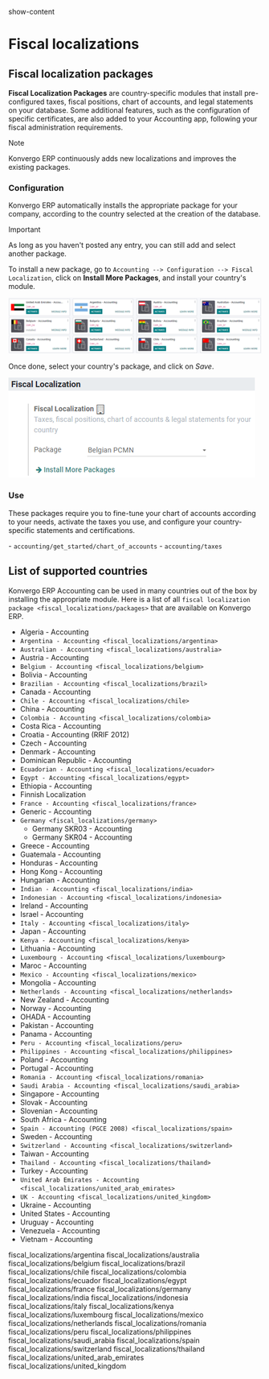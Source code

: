 show-content  

# Fiscal localizations

## Fiscal localization packages

**Fiscal Localization Packages** are country-specific modules that
install pre-configured taxes, fiscal positions, chart of accounts, and
legal statements on your database. Some additional features, such as the
configuration of specific certificates, are also added to your
Accounting app, following your fiscal administration requirements.

> [!NOTE]
> Konvergo ERP continuously adds new localizations and improves the existing
> packages.

### Configuration

Konvergo ERP automatically installs the appropriate package for your company,
according to the country selected at the creation of the database.

> [!IMPORTANT]
> As long as you haven't posted any entry, you can still add and select
> another package.

To install a new package, go to `Accounting --> Configuration --> Fiscal
Localization`, click on **Install More Packages**, and install your
country's module.

<img src="fiscal_localizations/packages_modules.png"
class="align-center"
alt="Install the appropriate module as fiscal localization package in Konvergo ERP Accounting." />

Once done, select your country's package, and click on *Save*.

<img src="fiscal_localizations/packages_selection.png"
class="align-center"
alt="Select your country&#39;s fiscal localization package in Konvergo ERP Accounting." />

### Use

These packages require you to fine-tune your chart of accounts according
to your needs, activate the taxes you use, and configure your
country-specific statements and certifications.

<div class="seealso">

\- `accounting/get_started/chart_of_accounts` - `accounting/taxes`

</div>

## List of supported countries

Konvergo ERP Accounting can be used in many countries out of the box by
installing the appropriate module. Here is a list of all
`fiscal localization package <fiscal_localizations/packages>` that are
available on Konvergo ERP.

- Algeria - Accounting
- `Argentina - Accounting <fiscal_localizations/argentina>`
- `Australian - Accounting <fiscal_localizations/australia>`
- Austria - Accounting
- `Belgium - Accounting <fiscal_localizations/belgium>`
- Bolivia - Accounting
- `Brazilian - Accounting <fiscal_localizations/brazil>`
- Canada - Accounting
- `Chile - Accounting <fiscal_localizations/chile>`
- China - Accounting
- `Colombia - Accounting <fiscal_localizations/colombia>`
- Costa Rica - Accounting
- Croatia - Accounting (RRIF 2012)
- Czech - Accounting
- Denmark - Accounting
- Dominican Republic - Accounting
- `Ecuadorian - Accounting <fiscal_localizations/ecuador>`
- `Egypt - Accounting <fiscal_localizations/egypt>`
- Ethiopia - Accounting
- Finnish Localization
- `France - Accounting <fiscal_localizations/france>`
- Generic - Accounting
- `Germany <fiscal_localizations/germany>`
  - Germany SKR03 - Accounting
  - Germany SKR04 - Accounting
- Greece - Accounting
- Guatemala - Accounting
- Honduras - Accounting
- Hong Kong - Accounting
- Hungarian - Accounting
- `Indian - Accounting <fiscal_localizations/india>`
- `Indonesian - Accounting <fiscal_localizations/indonesia>`
- Ireland - Accounting
- Israel - Accounting
- `Italy - Accounting <fiscal_localizations/italy>`
- Japan - Accounting
- `Kenya - Accounting <fiscal_localizations/kenya>`
- Lithuania - Accounting
- `Luxembourg - Accounting <fiscal_localizations/luxembourg>`
- Maroc - Accounting
- `Mexico - Accounting <fiscal_localizations/mexico>`
- Mongolia - Accounting
- `Netherlands - Accounting <fiscal_localizations/netherlands>`
- New Zealand - Accounting
- Norway - Accounting
- OHADA - Accounting
- Pakistan - Accounting
- Panama - Accounting
- `Peru - Accounting <fiscal_localizations/peru>`
- `Philippines - Accounting <fiscal_localizations/philippines>`
- Poland - Accounting
- Portugal - Accounting
- `Romania - Accounting <fiscal_localizations/romania>`
- `Saudi Arabia - Accounting <fiscal_localizations/saudi_arabia>`
- Singapore - Accounting
- Slovak - Accounting
- Slovenian - Accounting
- South Africa - Accounting
- `Spain - Accounting (PGCE 2008) <fiscal_localizations/spain>`
- Sweden - Accounting
- `Switzerland - Accounting <fiscal_localizations/switzerland>`
- Taiwan - Accounting
- `Thailand - Accounting <fiscal_localizations/thailand>`
- Turkey - Accounting
- `United Arab Emirates - Accounting <fiscal_localizations/united_arab_emirates>`
- `UK - Accounting <fiscal_localizations/united_kingdom>`
- Ukraine - Accounting
- United States - Accounting
- Uruguay - Accounting
- Venezuela - Accounting
- Vietnam - Accounting

<div class="toctree" titlesonly="">

fiscal_localizations/argentina fiscal_localizations/australia
fiscal_localizations/belgium fiscal_localizations/brazil
fiscal_localizations/chile fiscal_localizations/colombia
fiscal_localizations/ecuador fiscal_localizations/egypt
fiscal_localizations/france fiscal_localizations/germany
fiscal_localizations/india fiscal_localizations/indonesia
fiscal_localizations/italy fiscal_localizations/kenya
fiscal_localizations/luxembourg fiscal_localizations/mexico
fiscal_localizations/netherlands fiscal_localizations/romania
fiscal_localizations/peru fiscal_localizations/philippines
fiscal_localizations/saudi_arabia fiscal_localizations/spain
fiscal_localizations/switzerland fiscal_localizations/thailand
fiscal_localizations/united_arab_emirates
fiscal_localizations/united_kingdom

</div>
